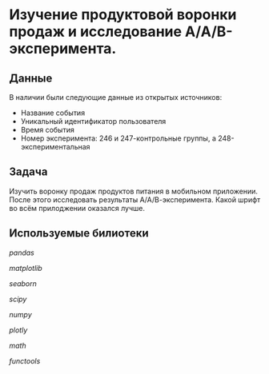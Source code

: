# Изучение продуктовой воронки продаж и исследование А/А/В-эксперимента.

## Данные

В наличии были следующие данные из открытых источников:
 - Название события
 - Уникальный идентификатор пользователя
 - Время события
 - Номер эксперимента: 246 и 247-контрольные группы, а 248-экспериментальная

## Задача

Изучить воронку продаж продуктов питания в мобильном приложении. После этого исследовать результаты А/А/В-эксперимента. Какой шрифт во всём прилоджении оказался лучше.

## Используемые билиотеки

 *pandas*

 *matplotlib*

 *seaborn*

 *scipy*

 *numpy*

 *plotly*

 *math*

 *functools*
